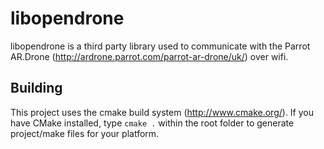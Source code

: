 libopendrone
=============
libopendrone is a third party library used to communicate with the Parrot AR.Drone (<http://ardrone.parrot.com/parrot-ar-drone/uk/>) over wifi.

Building
---------
This project uses the cmake build system (<http://www.cmake.org/>). If you have CMake installed, type `cmake .` within the root folder to generate project/make files for your platform.
